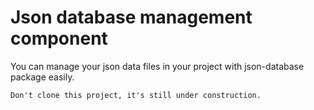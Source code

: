 # Json database management component
You can manage your json data files in your project with json-database package easily.

```
Don't clone this project, it's still under construction.
```